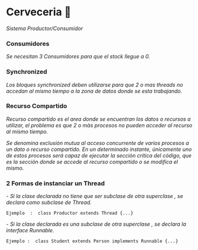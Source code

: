 # Cerveceria 🍺

_Sistema Productor/Consumidor_

### Consumidores
_Se necesitan 3 Consumidores para que el stock llegue a 0._


### Synchronized  

_Los bloques synchronized deben utilizarse para que 2 o mas 
threads no accedan al mismo tiempo a la zona de datos donde se esta trabajando._

### Recurso Compartido 

_Recurso compartido es el area donde se encuentran los datos o recursos a utilizar,
 el problema es que 2 o màs procesos no pueden acceder al recurso al mismo tiempo._

_Se denomina exclusión mutua al acceso concurrente de varios procesos a un dato 
o recurso compartido. En un determinado instante, únicamente uno de estos procesos 
será capaz de ejecutar la sección crítica del código, que es la sección donde se accede 
al recurso compartido o se modifica el mismo._


### 2 Formas de instanciar un Thread 

_- Si la clase declarada no tiene que ser subclase de otra superclase , se declara como subclase de Thread._
```
Ejemplo  :  class Productor extends Thread {...}
```

_- Si la clase declarada es una subclase de otra superclase , se declara la interface Runnable._
```
Ejemplo :  class Student extends Person implements Runnable {...}
```




